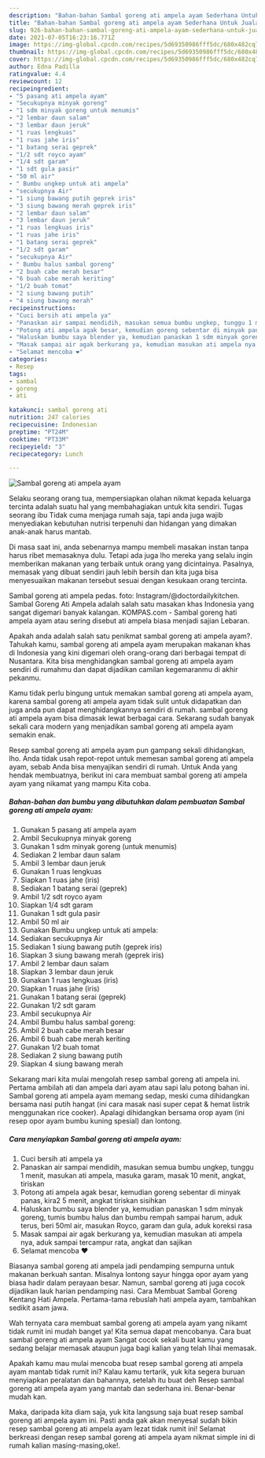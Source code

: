 ```yaml
---
description: "Bahan-bahan Sambal goreng ati ampela ayam Sederhana Untuk Jualan"
title: "Bahan-bahan Sambal goreng ati ampela ayam Sederhana Untuk Jualan"
slug: 926-bahan-bahan-sambal-goreng-ati-ampela-ayam-sederhana-untuk-jualan
date: 2021-07-05T16:23:16.771Z
image: https://img-global.cpcdn.com/recipes/5d69350986fff5dc/680x482cq70/sambal-goreng-ati-ampela-ayam-foto-resep-utama.jpg
thumbnail: https://img-global.cpcdn.com/recipes/5d69350986fff5dc/680x482cq70/sambal-goreng-ati-ampela-ayam-foto-resep-utama.jpg
cover: https://img-global.cpcdn.com/recipes/5d69350986fff5dc/680x482cq70/sambal-goreng-ati-ampela-ayam-foto-resep-utama.jpg
author: Edna Padilla
ratingvalue: 4.4
reviewcount: 12
recipeingredient:
- "5 pasang ati ampela ayam"
- "Secukupnya minyak goreng"
- "1 sdm minyak goreng untuk menumis"
- "2 lembar daun salam"
- "3 lembar daun jeruk"
- "1 ruas lengkuas"
- "1 ruas jahe iris"
- "1 batang serai geprek"
- "1/2 sdt royco ayam"
- "1/4 sdt garam"
- "1 sdt gula pasir"
- "50 ml air"
- " Bumbu ungkep untuk ati ampela"
- "secukupnya Air"
- "1 siung bawang putih geprek iris"
- "3 siung bawang merah geprek iris"
- "2 lembar daun salam"
- "3 lembar daun jeruk"
- "1 ruas lengkuas iris"
- "1 ruas jahe iris"
- "1 batang serai geprek"
- "1/2 sdt garam"
- "secukupnya Air"
- " Bumbu halus sambal goreng"
- "2 buah cabe merah besar"
- "6 buah cabe merah keriting"
- "1/2 buah tomat"
- "2 siung bawang putih"
- "4 siung bawang merah"
recipeinstructions:
- "Cuci bersih ati ampela ya"
- "Panaskan air sampai mendidih, masukan semua bumbu ungkep, tunggu 1 menit, masukan ati ampela, masuka garam, masak 10 menit, angkat, tiriskan"
- "Potong ati ampela agak besar, kemudian goreng sebentar di minyak panas, kira2 5 menit, angkat tiriskan sisihkan"
- "Haluskan bumbu saya blender ya, kemudian panaskan 1 sdm minyak goreng, tumis bumbu halus dan bumbu rempah sampai harum, aduk terus, beri 50ml air, masukan Royco, garam dan gula, aduk koreksi rasa"
- "Masak sampai air agak berkurang ya, kemudian masukan ati ampela nya, aduk sampai tercampur rata, angkat dan sajikan"
- "Selamat mencoba ❤️"
categories:
- Resep
tags:
- sambal
- goreng
- ati

katakunci: sambal goreng ati 
nutrition: 247 calories
recipecuisine: Indonesian
preptime: "PT24M"
cooktime: "PT33M"
recipeyield: "3"
recipecategory: Lunch

---
```



![Sambal goreng ati ampela ayam](https://img-global.cpcdn.com/recipes/5d69350986fff5dc/680x482cq70/sambal-goreng-ati-ampela-ayam-foto-resep-utama.jpg)

Selaku seorang orang tua, mempersiapkan olahan nikmat kepada keluarga tercinta adalah suatu hal yang membahagiakan untuk kita sendiri. Tugas seorang ibu Tidak cuma menjaga rumah saja, tapi anda juga wajib menyediakan kebutuhan nutrisi terpenuhi dan hidangan yang dimakan anak-anak harus mantab.

Di masa  saat ini, anda sebenarnya mampu membeli masakan instan tanpa harus ribet memasaknya dulu. Tetapi ada juga lho mereka yang selalu ingin memberikan makanan yang terbaik untuk orang yang dicintainya. Pasalnya, memasak yang dibuat sendiri jauh lebih bersih dan kita juga bisa menyesuaikan makanan tersebut sesuai dengan kesukaan orang tercinta. 

Sambal goreng ati ampela pedas. foto: Instagram/@doctordailykitchen. Sambal Goreng Ati Ampela adalah salah satu masakan khas Indonesia yang sangat digemari banyak kalangan. KOMPAS.com - Sambal goreng hati ampela ayam atau sering disebut ati ampela biasa menjadi sajian Lebaran.

Apakah anda adalah salah satu penikmat sambal goreng ati ampela ayam?. Tahukah kamu, sambal goreng ati ampela ayam merupakan makanan khas di Indonesia yang kini digemari oleh orang-orang dari berbagai tempat di Nusantara. Kita bisa menghidangkan sambal goreng ati ampela ayam sendiri di rumahmu dan dapat dijadikan camilan kegemaranmu di akhir pekanmu.

Kamu tidak perlu bingung untuk memakan sambal goreng ati ampela ayam, karena sambal goreng ati ampela ayam tidak sulit untuk didapatkan dan juga anda pun dapat menghidangkannya sendiri di rumah. sambal goreng ati ampela ayam bisa dimasak lewat berbagai cara. Sekarang sudah banyak sekali cara modern yang menjadikan sambal goreng ati ampela ayam semakin enak.

Resep sambal goreng ati ampela ayam pun gampang sekali dihidangkan, lho. Anda tidak usah repot-repot untuk memesan sambal goreng ati ampela ayam, sebab Anda bisa menyajikan sendiri di rumah. Untuk Anda yang hendak membuatnya, berikut ini cara membuat sambal goreng ati ampela ayam yang nikamat yang mampu Kita coba.

<!--inarticleads1-->

##### Bahan-bahan dan bumbu yang dibutuhkan dalam pembuatan Sambal goreng ati ampela ayam:

1. Gunakan 5 pasang ati ampela ayam
1. Ambil Secukupnya minyak goreng
1. Gunakan 1 sdm minyak goreng (untuk menumis)
1. Sediakan 2 lembar daun salam
1. Ambil 3 lembar daun jeruk
1. Gunakan 1 ruas lengkuas
1. Siapkan 1 ruas jahe (iris)
1. Sediakan 1 batang serai (geprek)
1. Ambil 1/2 sdt royco ayam
1. Siapkan 1/4 sdt garam
1. Gunakan 1 sdt gula pasir
1. Ambil 50 ml air
1. Gunakan  Bumbu ungkep untuk ati ampela:
1. Sediakan secukupnya Air
1. Sediakan 1 siung bawang putih (geprek iris)
1. Siapkan 3 siung bawang merah (geprek iris)
1. Ambil 2 lembar daun salam
1. Siapkan 3 lembar daun jeruk
1. Gunakan 1 ruas lengkuas (iris)
1. Siapkan 1 ruas jahe (iris)
1. Gunakan 1 batang serai (geprek)
1. Gunakan 1/2 sdt garam
1. Ambil secukupnya Air
1. Ambil  Bumbu halus sambal goreng:
1. Ambil 2 buah cabe merah besar
1. Ambil 6 buah cabe merah keriting
1. Gunakan 1/2 buah tomat
1. Sediakan 2 siung bawang putih
1. Siapkan 4 siung bawang merah


Sekarang mari kita mulai mengolah resep sambal goreng ati ampela ini. Pertama ambilah ati dan ampela dari ayam atau sapi lalu potong bahan ini. Sambal goreng ati ampela ayam memang sedap, meski cuma dihidangkan bersama nasi putih hangat (ini cara masak nasi super cepat &amp; hemat listrik menggunakan rice cooker). Apalagi dihidangkan bersama orop ayam (ini resep opor ayam bumbu kuning spesial) dan lontong. 

<!--inarticleads2-->

##### Cara menyiapkan Sambal goreng ati ampela ayam:

1. Cuci bersih ati ampela ya
1. Panaskan air sampai mendidih, masukan semua bumbu ungkep, tunggu 1 menit, masukan ati ampela, masuka garam, masak 10 menit, angkat, tiriskan
1. Potong ati ampela agak besar, kemudian goreng sebentar di minyak panas, kira2 5 menit, angkat tiriskan sisihkan
1. Haluskan bumbu saya blender ya, kemudian panaskan 1 sdm minyak goreng, tumis bumbu halus dan bumbu rempah sampai harum, aduk terus, beri 50ml air, masukan Royco, garam dan gula, aduk koreksi rasa
1. Masak sampai air agak berkurang ya, kemudian masukan ati ampela nya, aduk sampai tercampur rata, angkat dan sajikan
1. Selamat mencoba ❤️


Biasanya sambal goreng ati ampela jadi pendamping sempurna untuk makanan berkuah santan. Misalnya lontong sayur hingga opor ayam yang biasa hadir dalam perayaan besar. Namun, sambal goreng ati juga cocok dijadikan lauk harian pendamping nasi. Cara Membuat Sambal Goreng Kentang Hati Ampela. Pertama-tama rebuslah hati ampela ayam, tambahkan sedikit asam jawa. 

Wah ternyata cara membuat sambal goreng ati ampela ayam yang nikamt tidak rumit ini mudah banget ya! Kita semua dapat mencobanya. Cara buat sambal goreng ati ampela ayam Sangat cocok sekali buat kamu yang sedang belajar memasak ataupun juga bagi kalian yang telah lihai memasak.

Apakah kamu mau mulai mencoba buat resep sambal goreng ati ampela ayam mantab tidak rumit ini? Kalau kamu tertarik, yuk kita segera buruan menyiapkan peralatan dan bahannya, setelah itu buat deh Resep sambal goreng ati ampela ayam yang mantab dan sederhana ini. Benar-benar mudah kan. 

Maka, daripada kita diam saja, yuk kita langsung saja buat resep sambal goreng ati ampela ayam ini. Pasti anda gak akan menyesal sudah bikin resep sambal goreng ati ampela ayam lezat tidak rumit ini! Selamat berkreasi dengan resep sambal goreng ati ampela ayam nikmat simple ini di rumah kalian masing-masing,oke!.

